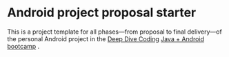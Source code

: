 # Android project proposal starter

This is a project template for all phases&mdash;from proposal to final delivery&mdash;of the
personal Android project in
the [Deep Dive Coding](https://deepdivecoding.com/) [Java + Android bootcamp](https://deepdivecoding.com/java-android/)
.